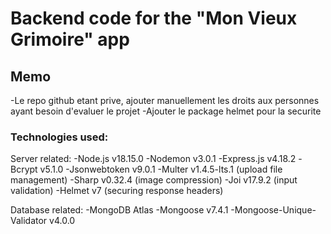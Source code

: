 # Backend code for the "Mon Vieux Grimoire" app

## Memo
-Le repo github etant prive, ajouter manuellement les droits aux personnes ayant besoin
d'evaluer le projet
-Ajouter le package helmet pour la securite


### Technologies used:

Server related:
-Node.js v18.15.0
-Nodemon v3.0.1
-Express.js v4.18.2
-Bcrypt v5.1.0
-Jsonwebtoken v9.0.1
-Multer v1.4.5-lts.1 (upload file management)
-Sharp v0.32.4 (image compression)
-Joi v17.9.2 (input validation)
-Helmet v7 (securing response headers)

Database related:
-MongoDB Atlas
-Mongoose v7.4.1
-Mongoose-Unique-Validator v4.0.0